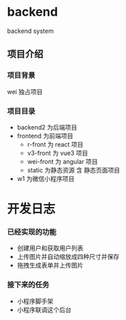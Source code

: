 # backend

backend system

## 项目介绍

### 项目背景

wei 独占项目

### 项目目录

- backend2 为后端项目
- frontend 为前端项目
    - r-front 为 react 项目
    - v3-front 为 vue3 项目
    - wei-front 为 angular 项目
    - static 为静态资源 含 静态页面项目
- w1 为微信小程序项目

# 开发日志

### 已经实现的功能

- 创建用户和获取用户列表
- 上传图片并自动缩放成四种尺寸并保存
- 拖拽生成表单并上传图片

### 接下来的任务

- 小程序脚手架
- 小程序联调这个后台
